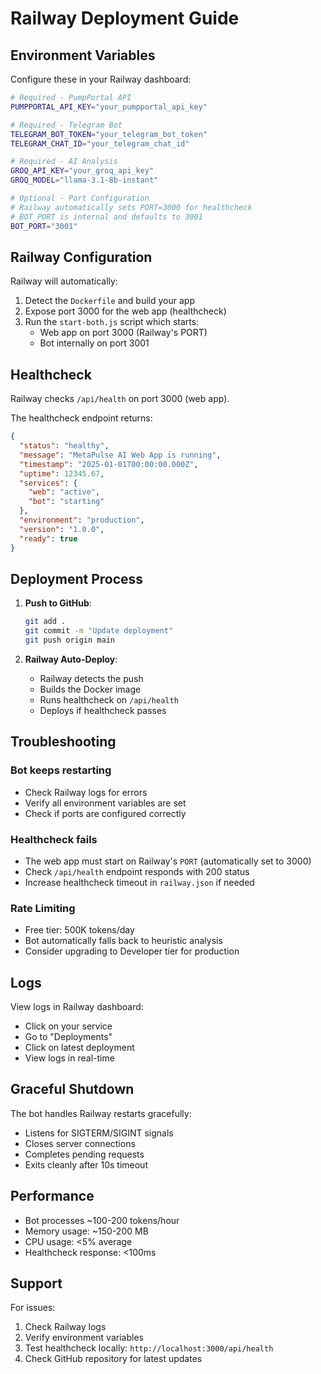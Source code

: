 # Railway Deployment Guide

## Environment Variables

Configure these in your Railway dashboard:

```bash
# Required - PumpPortal API
PUMPPORTAL_API_KEY="your_pumpportal_api_key"

# Required - Telegram Bot
TELEGRAM_BOT_TOKEN="your_telegram_bot_token"
TELEGRAM_CHAT_ID="your_telegram_chat_id"

# Required - AI Analysis
GROQ_API_KEY="your_groq_api_key"
GROQ_MODEL="llama-3.1-8b-instant"

# Optional - Port Configuration
# Railway automatically sets PORT=3000 for healthcheck
# BOT_PORT is internal and defaults to 3001
BOT_PORT="3001"
```

## Railway Configuration

Railway will automatically:
1. Detect the `Dockerfile` and build your app
2. Expose port 3000 for the web app (healthcheck)
3. Run the `start-both.js` script which starts:
   - Web app on port 3000 (Railway's PORT)
   - Bot internally on port 3001

## Healthcheck

Railway checks `/api/health` on port 3000 (web app).

The healthcheck endpoint returns:
```json
{
  "status": "healthy",
  "message": "MetaPulse AI Web App is running",
  "timestamp": "2025-01-01T00:00:00.000Z",
  "uptime": 12345.67,
  "services": {
    "web": "active",
    "bot": "starting"
  },
  "environment": "production",
  "version": "1.0.0",
  "ready": true
}
```

## Deployment Process

1. **Push to GitHub**:
   ```bash
   git add .
   git commit -m "Update deployment"
   git push origin main
   ```

2. **Railway Auto-Deploy**:
   - Railway detects the push
   - Builds the Docker image
   - Runs healthcheck on `/api/health`
   - Deploys if healthcheck passes

## Troubleshooting

### Bot keeps restarting
- Check Railway logs for errors
- Verify all environment variables are set
- Check if ports are configured correctly

### Healthcheck fails
- The web app must start on Railway's `PORT` (automatically set to 3000)
- Check `/api/health` endpoint responds with 200 status
- Increase healthcheck timeout in `railway.json` if needed

### Rate Limiting
- Free tier: 500K tokens/day
- Bot automatically falls back to heuristic analysis
- Consider upgrading to Developer tier for production

## Logs

View logs in Railway dashboard:
- Click on your service
- Go to "Deployments"
- Click on latest deployment
- View logs in real-time

## Graceful Shutdown

The bot handles Railway restarts gracefully:
- Listens for SIGTERM/SIGINT signals
- Closes server connections
- Completes pending requests
- Exits cleanly after 10s timeout

## Performance

- Bot processes ~100-200 tokens/hour
- Memory usage: ~150-200 MB
- CPU usage: <5% average
- Healthcheck response: <100ms

## Support

For issues:
1. Check Railway logs
2. Verify environment variables
3. Test healthcheck locally: `http://localhost:3000/api/health`
4. Check GitHub repository for latest updates

